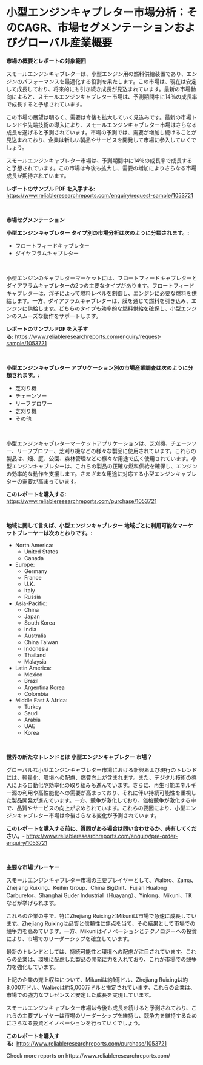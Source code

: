 <p><h1>小型エンジンキャブレター市場分析：そのCAGR、市場セグメンテーションおよびグローバル産業概要</h1></p><p><strong>市場の概要とレポートの対象範囲</strong></p>
<p><p>スモールエンジンキャブレターは、小型エンジン用の燃料供給装置であり、エンジンのパフォーマンスを最適化する役割を果たします。この市場は、現在は安定して成長しており、将来的にも引き続き成長が見込まれています。最新の市場動向によると、スモールエンジンキャブレター市場は、予測期間中に14％の成長率で成長すると予想されています。</p><p>この市場の展望は明るく、需要は今後も拡大していく見込みです。最新の市場トレンドや先端技術の導入により、スモールエンジンキャブレター市場はさらなる成長を遂げると予測されています。市場の予測では、需要が増加し続けることが見込まれており、企業は新しい製品やサービスを開発して市場に参入していくでしょう。</p><p>スモールエンジンキャブレター市場は、予測期間中に14％の成長率で成長すると予想されています。この市場は今後も拡大し、需要の増加によりさらなる市場成長が期待されています。</p></p>
<p><strong>レポートのサンプル PDF を入手する:</strong> <a href="https://www.reliableresearchreports.com/enquiry/request-sample/1053721">https://www.reliableresearchreports.com/enquiry/request-sample/1053721</a></p>
<p>&nbsp;</p>
<p><strong>市場セグメンテーション</strong></p>
<p><strong>小型エンジンキャブレター タイプ別の市場分析は次のように分類されます。:</strong></p>
<p><ul><li>フロートフィードキャブレター</li><li>ダイヤフラムキャブレター</li></ul></p>
<p>&nbsp;</p>
<p><p>小型エンジンのキャブレターマーケットには、フロートフィードキャブレターとダイアフラムキャブレターの2つの主要なタイプがあります。フロートフィードキャブレターは、浮子によって燃料レベルを制御し、エンジンに必要な燃料を供給します。一方、ダイアフラムキャブレターは、膜を通じて燃料を引き込み、エンジンに供給します。どちらのタイプも効率的な燃料供給を確保し、小型エンジンのスムーズな動作をサポートします。</p></p>
<p><strong>レポートのサンプル PDF を入手する:</strong>&nbsp;<a href="https://www.reliableresearchreports.com/enquiry/request-sample/1053721">https://www.reliableresearchreports.com/enquiry/request-sample/1053721</a></p>
<p>&nbsp;</p>
<p><strong> 小型エンジンキャブレター アプリケーション別の市場産業調査は次のように分類されます。:</strong></p>
<p><ul><li>芝刈り機</li><li>チェーンソー</li><li>リーフブロワー</li><li>芝刈り機</li><li>その他</li></ul></p>
<p>&nbsp;</p>
<p><p>小型エンジンキャブレターマーケットアプリケーションは、芝刈機、チェーンソー、リーフブロワー、芝刈り機などの様々な製品に使用されています。これらの製品は、畑、庭、公園、森林管理などの様々な用途で広く使用されています。小型エンジンキャブレターは、これらの製品の正確な燃料供給を確保し、エンジンの効率的な動作を支援します。さまざまな用途に対応する小型エンジンキャブレターの需要が高まっています。</p></p>
<p><strong>このレポートを購入する:</strong>&nbsp; <a href="https://www.reliableresearchreports.com/purchase/1053721">https://www.reliableresearchreports.com/purchase/1053721</a></p>
<p>&nbsp;</p>
<p><strong>地域に関して言えば、小型エンジンキャブレター 地域ごとに利用可能なマーケットプレーヤーは次のとおりです。:</strong></p>
<p><ul>
    <li>
        North America:
        <ul>
            <li>United States</li>
            <li>Canada</li>
        </ul>
    </li>
    <li>
        Europe:
        <ul>
            <li>Germany</li>
            <li>France</li>
            <li>U.K.</li>
            <li>Italy</li>
            <li>Russia</li>
        </ul>
    </li>
    <li>
        Asia-Pacific:
        <ul>
            <li>China</li>
            <li>Japan</li>
            <li>South Korea</li>
            <li>India</li>
            <li>Australia</li>
            <li>China Taiwan</li>
            <li>Indonesia</li>
            <li>Thailand</li>
            <li>Malaysia</li>
        </ul>
    </li>
    <li>
        Latin America:
        <ul>
            <li>Mexico</li>
            <li>Brazil</li>
            <li>Argentina Korea</li>
            <li>Colombia</li>
        </ul>
    </li>
    <li>
        Middle East & Africa:
        <ul>
            <li>Turkey</li>
            <li>Saudi</li>
            <li>Arabia</li>
            <li>UAE</li>
            <li>Korea</li>
        </ul>
    </li>
    </ul></p>
<p>&nbsp;</p>
<p><strong>世界の新たなトレンドとは 小型エンジンキャブレター 市場？</strong></p>
<p><p>グローバルな小型エンジンキャブレター市場における新興および現行のトレンドには、軽量化、環境への配慮、燃費向上が含まれます。また、デジタル技術の導入による自動化や効率化の取り組みも進んでいます。さらに、再生可能エネルギー源の利用や高性能化への需要が高まっており、それに伴い持続可能性を重視した製品開発が進んでいます。一方、競争が激化しており、価格競争が激化する中で、品質やサービスの向上が求められています。これらの要因により、小型エンジンキャブレター市場は今後さらなる変化が予測されています。</p></p>
<p><strong>このレポートを購入する前に、質問がある場合は問い合わせるか、共有してください。</strong>- <a href="https://www.reliableresearchreports.com/enquiry/pre-order-enquiry/1053721">https://www.reliableresearchreports.com/enquiry/pre-order-enquiry/1053721</a></p>
<p>&nbsp;</p>
<p><strong>主要な市場プレーヤー</strong></p>
<p><p>スモールエンジンキャブレター市場の主要プレイヤーとして、Walbro、Zama、Zhejiang Ruixing、Keihin Group、China BigDint、Fujian Hualong Carburetor、Shanghai Guder Industrial（Huayang）、Yinlong、Mikuni、TKなどが挙げられます。</p><p>これらの企業の中で、特にZhejiang RuixingとMikuniは市場で急速に成長しています。Zhejiang Ruixingは品質と信頼性に焦点を当て、その結果として市場での競争力を高めています。一方、Mikuniはイノベーションとテクノロジーへの投資により、市場でのリーダーシップを確立しています。</p><p>最新のトレンドとしては、持続可能性と環境への配慮が注目されています。これらの企業は、環境に配慮した製品の開発に力を入れており、これが市場での競争力を強化しています。</p><p>上記の企業の売上収益について、Mikuniは約1億ドル、Zhejiang Ruixingは約8,000万ドル、Walbroは約5,000万ドルと推定されています。これらの企業は、市場での強力なプレゼンスと安定した成長を実現しています。</p><p>スモールエンジンキャブレター市場は今後も成長を続けると予測されており、これらの主要プレイヤーは市場のリーダーシップを維持し、競争力を維持するためにさらなる投資とイノベーションを行っていくでしょう。</p></p>
<p><strong>このレポートを購入する:</strong>&nbsp;&nbsp;<a href="https://www.reliableresearchreports.com/purchase/1053721">https://www.reliableresearchreports.com/purchase/1053721</a></p>
<p>Check more reports on https://www.reliableresearchreports.com/</p>